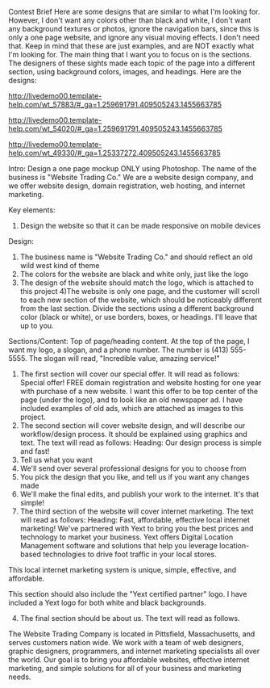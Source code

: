 Contest Brief
Here are some designs that are similar to what I'm looking for. However, I don't want any colors other than black and white, I don't want any background textures or photos, ignore the navigation bars, since this is only a one page website, and ignore any visual moving effects. I don't need that. Keep in mind that these are just examples, and are NOT exactly what I'm looking for. The main thing that I want you to focus on is the sections. The designers of these sights made each topic of the page into a different section, using background colors, images, and headings. Here are the designs:

http://livedemo00.template-help.com/wt_57883/#_ga=1.259691791.409505243.1455663785

http://livedemo00.template-help.com/wt_54020/#_ga=1.259691791.409505243.1455663785

http://livedemo00.template-help.com/wt_49330/#_ga=1.25337272.409505243.1455663785

Intro:
Design a one page mockup ONLY using Photoshop. The name of the business is "Website Trading Co." We are a website design company, and we offer website design, domain registration, web hosting, and internet marketing.

Key elements:
1) Design the website so that it can be made responsive on mobile devices

Design:
1) The business name is "Website Trading Co." and should reflect an old wild west kind of theme
2) The colors for the website are black and white only, just like the logo
3) The design of the website should match the logo, which is attached to this project
4)The website is only one page, and the customer will scroll to each new section of the website, which should be noticeably different from the last section. Divide the sections using a different background color (black or white), or use borders, boxes, or headings. I'll leave that up to you.

Sections/Content:
Top of page/heading content. At the top of the page, I want my logo, a slogan, and a phone number. The number is (413) 555-5555. The slogan will read, "Incredible value, amazing service!"
1) The first section will cover our special offer. It will read as follows: 
Special offer! FREE domain registration and website hosting for one year with purchase of a new website. I want this offer to be top center of the page (under the logo), and to look like an old newspaper ad. I have included examples of old ads, which are attached as images to this project.
2) The second section will cover website design, and will describe our workflow/design process. It should be explained using graphics and text. The text will read as follows:
Heading: Our design process is simple and fast!
1) Tell us what you want
2) We'll send over several professional designs for you to choose from
3) You pick the design that you like, and tell us if you want any changes made
4) We'll make the final edits, and publish your work to the internet. It's that simple!
3) The third section of the website will cover internet marketing. The text will read as follows:
Heading: Fast, affordable, effective local internet marketing! 
We've partnered with Yext to bring you the best prices and technology to market your business. Yext offers Digital Location Management software and solutions that help you leverage location-based technologies to drive foot traffic in your local stores.

This local internet marketing system is unique, simple, effective, and affordable.

This section should also include the "Yext certified partner" logo. I have included a Yext logo for both white and black backgrounds.

4) The final section should be about us. The text will read as follows.

The Website Trading Company is located in Pittsfield, Massachusetts, and serves customers nation wide. We work with a team of web designers, graphic designers, programmers, and internet marketing specialists all over the world. Our goal is to bring you affordable websites, effective internet marketing, and simple solutions for all of your business and marketing needs.
